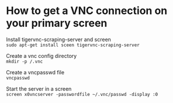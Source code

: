 # How to get a VNC connection on your primary screen

Install tigervnc-scraping-server and screen  
```sudo apt-get install sceen tigervnc-scraping-server```  

Create a vnc config directory  
```mkdir -p /.vnc```  

Create a vncpasswd file  
```vncpasswd```  

Start the server in a screen  
```screen x0vncserver -passwordfile ~/.vnc/passwd -display :0```
